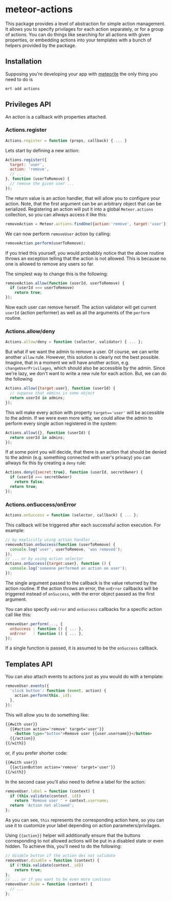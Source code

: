 # meteor-actions

This package provides a level of abstraction for simple
action management. It allows you to specify privilages
for each action separately, or for a group of actions.
You can do things like searching for all actions with
given properties, or embedding actions into your
templates with a bunch of helpers provided by the package.

## Installation

Supposing you're developing your app with
[meteorite](https://github.com/oortcloud/meteorite)
the only thing you need to do is
```
mrt add actions
```

## Privileges API

An action is a callback with properties attached.

### Actions.register

```javascript
Actions.register = function (props, callback) { ... }
```
Lets start by defining a new action:
```javascript
Actions.register({
  target: 'user',
  action: 'remove',
  // ...
}, function (userToRemove) {
  // remove the given user ...
});
```
The return value is an action handler, that will
allow you to configure your action.
Note, that the first argument can be an arbitrary
object that can be serialized. Registering an action
will put it into a global `Meteor.actions` collection,
so you can allways access it like this:
```javascript
removeAction = Meteor.actions.findOne({action:'remove', target:'user'});
```
We can now perform `removeUser` action by calling:
```javascript
removeAction.perform(userToRemove);
```
If you tried this yourself, you would probabbly
notice that the above routine throws an exception telling that the action
is not allowed. This is because no one is allowed to remove any users so far.

The simplest way to change this is the following:
```javascript
removeAction.allow(function (userId, userToRemove) {
  if (userId === userToRemove)
    return true;
});
```
Now each user can remove herself. The action validator
will get current `userId` (action performer) as well as
all the arguments of the `perform` routine.

### Actions.allow/deny

```javascript
Actions.allow/deny = function (selector, validator) { ... };
```

But what if we want the admin to remove a user.
Of course, we can write another `allow` rule.
However, this solution is clearly not the best possible.
Imagine, that in a moment we will have another action, e.g.
`changeUserPrivilages`, which should also be accessible
by the admin. Since we're lazy, we don't want to write
a new rule for each action. But, we can do the following
```javascript
Actions.allow({target:user}, function (userId) {
  // suppose that admins is some object
  return userId in admins;
});
```
This will make every action with property `target=='user'`
will be accessible to the admin. If we were even more witty,
we could allow the admin to perform every single
action registered in the system:
```javascript
Actions.allow({}, function (userId) {
  return userId in admins;
});
```
If at some point you will decide, that there is an action
that should be denied to the admin
(e.g. something connected with user's privacy)
you can allways fix this by creating a `deny` rule:
```javascript
Actions.deny({secret:true}, function (userId, secretOwner) {
  if (userId === secretOwner)
    return false;
  return true;
});
```

### Actions.onSuccess/onError

```javascript
Actions.onSuccess = function (selector, callback) { ... };
```
This callback will be triggered after each successful
action execution. For example:
```javascript
// by explicitly using action handler ...
removeAction.onSuccess(function (userToRemove) {
  console.log('user', userToRemove, 'was removed');
});
// ... or by using action selector
Actions.onSuccess({target:user}, function () {
  console.log('someone performed an action on user');
});
```
The single argument passed to the callback is the value
returned by the action routine. If the action throws an error,
the `onError` callbacks will be triggered instead of `onSuccess`,
with the error object passed as the first argument.

You can also specify `onError` and `onSuccess` callbacks
for a specific action call like this:
```javascript
removeUser.perform(..., {
  onSuccess : function () { ... },
  onError   : function () { ... },
});
```
If a single function is passed, it is assumed to be the `onSuccess`
callback.

## Templates API

You can also attach events to actions just
as you would do with a template:
```javascript
removeUser.events({
  'click button': function (event, action) {
    action.perform(this._id);
  },
});
```
This will allow you to do something like:
```html
{{#with user}}
  {{#action action='remove' target='user'}}
    <button type="button">Remove user {{user.username}}</button>
  {{/action}}
{{/with}}
```
or, if you prefer shorter code:
```html
{{#with user}}
  {{actionButton action='remove' target='user'}}
{{/with}}
```
In the second case you'll also need to define a label for the action:
```javascript
removeUser.label = function (context) {
  if (this.validate(context._id))
    return 'Remove user ' + context.username;
  return 'Action not allowed';
};
```
As you can see, `this` represents the corresponding action here,
so you can use it to customize your label depending on action
parameters/privilages.

Using `{{action}}` helper will additionally ensure that
the buttons corresponding to not allowed actions
will be put in a disabled state or even hidden. To achieve
this, you'll need to do the following:
```javascript
// disable button if the action des not validate
removeUser.disable = function (context) {
  if (!this.validate(context._id))
    return true;
};
// ... or if you want to be even more cautious
removeUser.hide = function (context) {
  // ...
};
```



